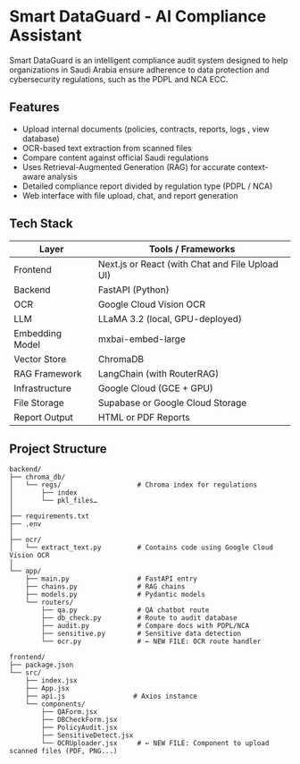 # Smart DataGuard - AI Compliance Assistant

Smart DataGuard is an intelligent compliance audit system designed to help organizations in Saudi Arabia ensure adherence to data protection and cybersecurity regulations, such as the PDPL and NCA ECC.

## Features

- Upload internal documents (policies, contracts, reports, logs , view database)
- OCR-based text extraction from scanned files
- Compare content against official Saudi regulations
- Uses Retrieval-Augmented Generation (RAG) for accurate context-aware analysis
- Detailed compliance report divided by regulation type (PDPL / NCA)
- Web interface with file upload, chat, and report generation

## Tech Stack

| Layer           | Tools / Frameworks                             |
|-----------------|-------------------------------------------------|
| Frontend        | Next.js or React (with Chat and File Upload UI) |
| Backend         | FastAPI (Python)                                |
| OCR             | Google Cloud Vision OCR                         |
| LLM             | LLaMA 3.2 (local, GPU-deployed)                 |
| Embedding Model | mxbai-embed-large                               |
| Vector Store    | ChromaDB                                        |
| RAG Framework   | LangChain (with RouterRAG)                      |
| Infrastructure  | Google Cloud (GCE + GPU)                        |
| File Storage    | Supabase or Google Cloud Storage                |
| Report Output   | HTML or PDF Reports                             |

## Project Structure

```
backend/
├── chroma_db/
│   └── regs/                   # Chroma index for regulations
│       ├── index
│       └── pkl_files…
│
├── requirements.txt
├── .env
│
├── ocr/                       
│   └── extract_text.py         # Contains code using Google Cloud Vision OCR
│
└── app/
    ├── main.py                 # FastAPI entry
    ├── chains.py               # RAG chains
    ├── models.py               # Pydantic models
    └── routers/
        ├── qa.py               # QA chatbot route
        ├── db_check.py         # Route to audit database
        ├── audit.py            # Compare docs with PDPL/NCA
        ├── sensitive.py        # Sensitive data detection
        └── ocr.py              # ← NEW FILE: OCR route handler

frontend/
├── package.json
└── src/
    ├── index.jsx
    ├── App.jsx
    ├── api.js                 # Axios instance
    └── components/
        ├── QAForm.jsx
        ├── DBCheckForm.jsx
        ├── PolicyAudit.jsx
        ├── SensitiveDetect.jsx
        └── OCRUploader.jsx     # ← NEW FILE: Component to upload scanned files (PDF, PNG...)

```

